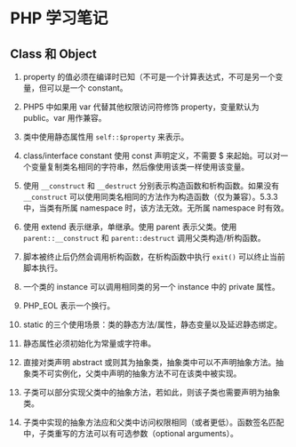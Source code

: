 # PHP 学习笔记

## Class 和 Object

1. property 的值必须在编译时已知（不可是一个计算表达式，不可是另一个变量，但可以是一个 constant。

2. PHP5 中如果用 var 代替其他权限访问符修饰 property，变量默认为 public。var 用作兼容。

3. 类中使用静态属性用 `self::$property` 来表示。

4. class/interface constant 使用 const 声明定义，不需要 $ 来起始。可以对一个变量复制类名相同的字符串，然后像使用该类一样使用该变量。

5. 使用 `__construct` 和 `__destruct` 分别表示构造函数和析构函数。如果没有 `__construct` 可以使用同类名相同的方法作为构造函数（仅为兼容）。5.3.3中，当类有所属 namespace 时，该方法无效。无所属 namespace 时有效。

6. 使用 extend 表示继承，单继承。使用 parent 表示父类。使用 `parent::__construct` 和 `parent::destruct` 调用父类构造/析构函数。

7. 脚本被终止后仍然会调用析构函数，在析构函数中执行 `exit()` 可以终止当前脚本执行。

8. 一个类的 instance 可以调用相同类的另一个 instance 中的 private 属性。

9. PHP_EOL 表示一个换行。

10. static 的三个使用场景：类的静态方法/属性，静态变量以及延迟静态绑定。

11. 静态属性必须初始化为常量或字符串。

12. 直接对类声明 abstract 或则其为抽象类，抽象类中可以不声明抽象方法。抽象类不可实例化，父类中声明的抽象方法不可在该类中被实现。

13. 子类可以部分实现父类中的抽象方法，若如此，则该子类也需要声明为抽象类。

14. 子类中实现的抽象方法应和父类中访问权限相同（或者更低）。函数签名匹配中，子类重写的方法可以有可选参数（optional arguments）。

